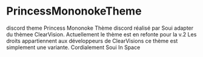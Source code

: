 # PrincessMononokeTheme
discord theme Princess Mononoke
Thème discord réalisé par Soui adapter du thèmee ClearVision.
Actuellement le thème est en refonte pour la v.2
Les droits appartiennent aux développeurs de ClearVisions ce thème est simplement une variante.
Cordialement Soui In Space
